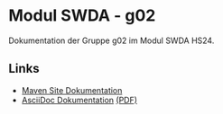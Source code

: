 # Modul SWDA - g02

Dokumentation der Gruppe g02 im Modul SWDA HS24.

## Links
* [Maven Site Dokumentation](https://hslu.pages.switch.ch/edu/bachelor-computer-science/swda/24hs01/g02/g02-documentation)
* [AsciiDoc Dokumentation](https://hslu.pages.switch.ch/edu/bachelor-computer-science/swda/24hs01/g02/g02-documentation/asciidoc/index.html) [(PDF)](https://hslu.pages.switch.ch/edu/bachelor-computer-science/swda/24hs01/g02/g02-documentation/asciidoc/index.pdf)
